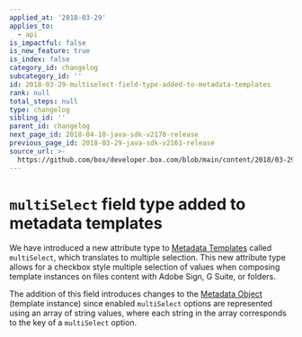 ```yaml
---
applied_at: '2018-03-29'
applies_to:
  - api
is_impactful: false
is_new_feature: true
is_index: false
category_id: changelog
subcategory_id: ''
id: 2018-03-29-multiselect-field-type-added-to-metadata-templates
rank: null
total_steps: null
type: changelog
sibling_id: ''
parent_id: changelog
next_page_id: 2018-04-10-java-sdk-v2170-release
previous_page_id: 2018-03-29-java-sdk-v2161-release
source_url: >-
  https://github.com/box/developer.box.com/blob/main/content/2018/03-29-multiselect-field-type-added-to-metadata-templates.md
---
```

# `multiSelect` field type added to metadata templates

We have introduced a new attribute type to
[Metadata Templates](endpoint://resources/metadata-template/) called
`multiSelect`, which translates to multiple selection. This new attribute type
allows for a checkbox style multiple selection of values when composing
template instances on files content with Adobe Sign, G Suite, or folders.

The addition of this field introduces changes to the
[Metadata Object](endpoint://resources/metadata-template/) (template instance)
since enabled `multiSelect` options are represented using an array of string
values, where each string in the array corresponds to the key of a `multiSelect`
option.